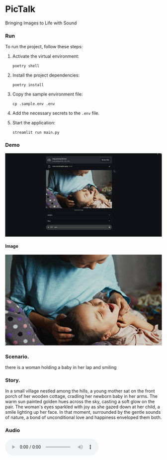 # PicTalk
 Bringing Images to Life with Sound

### Run
To run the project, follow these steps:

1. Activate the virtual environment:
    ```shell
    poetry shell
    ```

2. Install the project dependencies:
    ```shell
    poetry install
    ```

3. Copy the sample environment file:
    ```shell
    cp .sample.env .env
    ```

4. Add the necessary secrets to the `.env` file.

5. Start the application:
    ```shell
    streamlit run main.py
    ```


### Demo
![alt text](image.png)

#### Image
![Sample Image](/data/mom-and-daughter.jpeg)

### Scenario.
there is a woman holding a baby in her lap and smiling

### Story.
In a small village nestled among the hills, a young mother sat on the front porch of her wooden cottage, cradling her newborn baby in her arms. The warm sun painted golden hues across the sky, casting a soft glow on the pair. The woman's eyes sparkled with joy as she gazed down at her child, a smile lighting up her face. In that moment, surrounded by the gentle sounds of nature, a bond of unconditional love and happiness enveloped them both.

### Audio
<audio controls>
    <source src="/data/output-2024-04-28-13-06-24.flac" type="audio/mpeg">
    Your browser does not support the audio element.
</audio>
